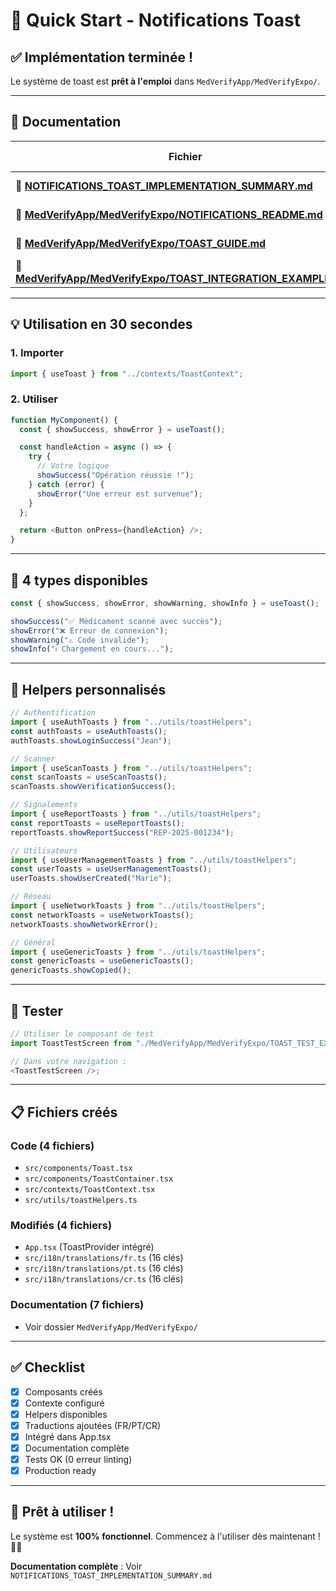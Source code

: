 # 🚀 Quick Start - Notifications Toast

## ✅ Implémentation terminée !

Le système de toast est **prêt à l'emploi** dans `MedVerifyApp/MedVerifyExpo/`.

---

## 📖 Documentation

| Fichier                                                                                                                       | Description            | Lire en... |
| ----------------------------------------------------------------------------------------------------------------------------- | ---------------------- | ---------- |
| 📄 **[NOTIFICATIONS_TOAST_IMPLEMENTATION_SUMMARY.md](./NOTIFICATIONS_TOAST_IMPLEMENTATION_SUMMARY.md)**                       | Résumé complet         | 2 min      |
| 📘 **[MedVerifyApp/MedVerifyExpo/NOTIFICATIONS_README.md](./MedVerifyApp/MedVerifyExpo/NOTIFICATIONS_README.md)**             | README principal       | 5 min      |
| 📗 **[MedVerifyApp/MedVerifyExpo/TOAST_GUIDE.md](./MedVerifyApp/MedVerifyExpo/TOAST_GUIDE.md)**                               | Guide complet          | 15 min     |
| 📙 **[MedVerifyApp/MedVerifyExpo/TOAST_INTEGRATION_EXAMPLES.md](./MedVerifyApp/MedVerifyExpo/TOAST_INTEGRATION_EXAMPLES.md)** | Exemples d'intégration | 10 min     |

---

## 💡 Utilisation en 30 secondes

### 1. Importer

```typescript
import { useToast } from "../contexts/ToastContext";
```

### 2. Utiliser

```typescript
function MyComponent() {
  const { showSuccess, showError } = useToast();

  const handleAction = async () => {
    try {
      // Votre logique
      showSuccess("Opération réussie !");
    } catch (error) {
      showError("Une erreur est survenue");
    }
  };

  return <Button onPress={handleAction} />;
}
```

---

## 🎨 4 types disponibles

```typescript
const { showSuccess, showError, showWarning, showInfo } = useToast();

showSuccess("✅ Médicament scanné avec succès");
showError("❌ Erreur de connexion");
showWarning("⚠️ Code invalide");
showInfo("ℹ️ Chargement en cours...");
```

---

## 🔧 Helpers personnalisés

```typescript
// Authentification
import { useAuthToasts } from "../utils/toastHelpers";
const authToasts = useAuthToasts();
authToasts.showLoginSuccess("Jean");

// Scanner
import { useScanToasts } from "../utils/toastHelpers";
const scanToasts = useScanToasts();
scanToasts.showVerificationSuccess();

// Signalements
import { useReportToasts } from "../utils/toastHelpers";
const reportToasts = useReportToasts();
reportToasts.showReportSuccess("REP-2025-001234");

// Utilisateurs
import { useUserManagementToasts } from "../utils/toastHelpers";
const userToasts = useUserManagementToasts();
userToasts.showUserCreated("Marie");

// Réseau
import { useNetworkToasts } from "../utils/toastHelpers";
const networkToasts = useNetworkToasts();
networkToasts.showNetworkError();

// Général
import { useGenericToasts } from "../utils/toastHelpers";
const genericToasts = useGenericToasts();
genericToasts.showCopied();
```

---

## 🧪 Tester

```typescript
// Utiliser le composant de test
import ToastTestScreen from "./MedVerifyApp/MedVerifyExpo/TOAST_TEST_EXAMPLE";

// Dans votre navigation :
<ToastTestScreen />;
```

---

## 📋 Fichiers créés

### Code (4 fichiers)

- `src/components/Toast.tsx`
- `src/components/ToastContainer.tsx`
- `src/contexts/ToastContext.tsx`
- `src/utils/toastHelpers.ts`

### Modifiés (4 fichiers)

- `App.tsx` (ToastProvider intégré)
- `src/i18n/translations/fr.ts` (16 clés)
- `src/i18n/translations/pt.ts` (16 clés)
- `src/i18n/translations/cr.ts` (16 clés)

### Documentation (7 fichiers)

- Voir dossier `MedVerifyApp/MedVerifyExpo/`

---

## ✅ Checklist

- [x] Composants créés
- [x] Contexte configuré
- [x] Helpers disponibles
- [x] Traductions ajoutées (FR/PT/CR)
- [x] Intégré dans App.tsx
- [x] Documentation complète
- [x] Tests OK (0 erreur linting)
- [x] Production ready

---

## 🎯 Prêt à utiliser !

Le système est **100% fonctionnel**. Commencez à l'utiliser dès maintenant ! 🍞✨

**Documentation complète** : Voir `NOTIFICATIONS_TOAST_IMPLEMENTATION_SUMMARY.md`
